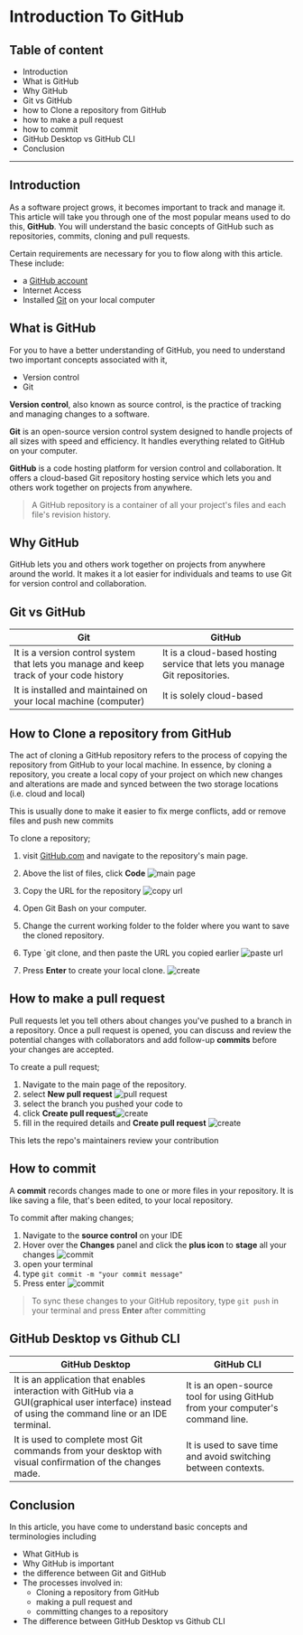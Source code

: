 # Introduction To GitHub

## Table of content

- Introduction
- What is GitHub
- Why GitHub
- Git vs GitHub
- how to Clone a repository from GitHub
- how to make a pull request
- how to commit
- GitHub Desktop vs GitHub CLI
- Conclusion

---

## Introduction

As a software project grows, it becomes important to track and manage it.
This article will take you through one of the most popular means used to do this, **GitHub**. You will understand the basic concepts of GitHub such as repositories, commits, cloning and pull requests.

Certain requirements are necessary for you to flow along with this article. These include:

- a [GitHub account](http://github.com/)
- Internet Access
- Installed [Git](https://git-scm.com/) on your local computer

## What is GitHub

For you to have a better understanding of GitHub, you need to understand two important concepts associated with it,

- Version control
- Git

**Version control**, also known as source control, is the practice of tracking and managing changes to a software.

**Git** is an open-source version control system designed to handle projects of all sizes with speed and efficiency. It handles everything related to GitHub on your computer.

**GitHub** is a code hosting platform for version control and collaboration. It offers a cloud-based Git repository hosting service which lets you and others work together on projects from anywhere.

> A GitHub repository is a container of all your project's files and each file's revision history.

## Why GitHub

GitHub lets you and others work together on projects from anywhere around the world.
It makes it a lot easier for individuals and teams to use Git for version control and collaboration.

## Git vs GitHub

| Git                                                                                     | GitHub                                                                     |
| --------------------------------------------------------------------------------------- | -------------------------------------------------------------------------- |
| It is a version control system that lets you manage and keep track of your code history | It is a cloud-based hosting service that lets you manage Git repositories. |
| It is installed and maintained on your local machine (computer)                         | It is solely cloud-based                                                   |

## How to Clone a repository from GitHub

The act of cloning a GitHub repository refers to the process of copying the repository from GitHub to your local machine. In essence, by cloning a repository, you create a local copy of your project on which new changes and alterations are made and synced between the two storage locations (i.e. cloud and local)

This is usually done to make it easier to fix merge conflicts, add or remove files and push new commits

To clone a repository;

1. visit [GitHub.com](http://github.com/) and navigate to the repository's main page.

2. Above the list of files, click **Code**
   ![main page](img/img1.jpg)

3. Copy the URL for the repository
   ![copy url](img/img2.jpg)

4. Open Git Bash on your computer.

5. Change the current working folder to the folder where you want to save the cloned repository.

6. Type `git clone, and then paste the URL you copied earlier
   ![paste url](img/img3.jpg)

7. Press **Enter** to create your local clone. ![create](img/img4.jpg)

## How to make a pull request

Pull requests let you tell others about changes you've pushed to a branch in a repository. Once a pull request is opened, you can discuss and review the potential changes with collaborators and add follow-up **commits** before your changes are accepted.

To create a pull request;

1. Navigate to the main page of the repository.
2. select **New pull request**
   ![pull request](img/img5.jpg)
3. select the branch you pushed your code to
4. click **Create pull request**![create](img/img6.jpg)
5. fill in the required details and **Create pull request** ![create](img/img7.jpg)

This lets the repo's maintainers review your contribution

## How to commit

A **commit** records changes made to one or more files in your repository. It is like saving a file, that's been edited, to your local repository.

To commit after making changes;

1. Navigate to the **source control** on your IDE
2. Hover over the **Changes** panel and click the **plus icon** to **stage** all your changes
   ![commit](img/img8.jpg)
3. open your terminal
4. type `git commit -m "your commit message"`
5. Press enter
   ![commit](img/img9.jpg)

> To sync these changes to your GitHub repository, type `git push` in your terminal and press **Enter** after committing

## GitHub Desktop vs Github CLI

| GitHub Desktop                                                                                                                                      | GitHub CLI                                                                    |
| --------------------------------------------------------------------------------------------------------------------------------------------------- | ----------------------------------------------------------------------------- |
| It is an application that enables interaction with GitHub via a GUI(graphical user interface) instead of using the command line or an IDE terminal. | It is an open-source tool for using GitHub from your computer's command line. |
| It is used to complete most Git commands from your desktop with visual confirmation of the changes made.                                            | It is used to save time and avoid switching between contexts.                 |

## Conclusion

In this article, you have come to understand basic concepts and terminologies including

- What GitHub is
- Why GitHub is important
- the difference between Git and GitHub
- The processes involved in:
  - Cloning a repository from GitHub
  - making a pull request and
  - committing changes to a repository
- The difference between GitHub Desktop vs Github CLI
